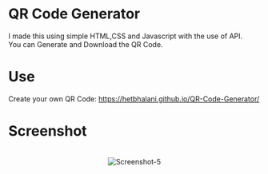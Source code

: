 # QR Code Generator

I made this using simple HTML,CSS and Javascript with the use of API.
<br>
You can Generate and Download the QR Code.
<br>

# Use

Create your own QR Code:  https://hetbhalani.github.io/QR-Code-Generator/

# Screenshot

<br>
<div align="center">
    <img src="https://i.ibb.co/s9PvbKf/Screenshot-5.png" alt="Screenshot-5" border="0" />
</div>
